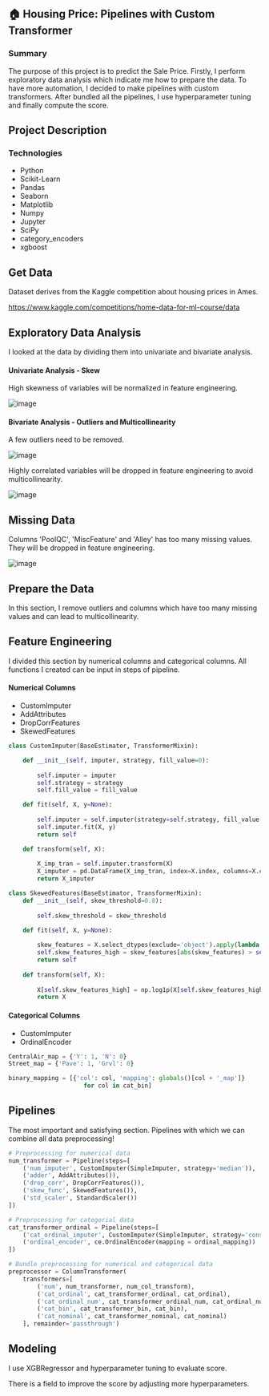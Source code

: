 ## 🏠 Housing Price: Pipelines with Custom Transformer
### Summary
The purpose of this project is to predict the Sale Price. Firstly, I perform exploratory data analysis which indicate me how to prepare the data. To have more automation, I decided to make pipelines with custom transformers. After bundled all the pipelines, I use hyperparameter tuning and finally compute the score.
## Project Description

### Technologies
* Python
* Scikit-Learn
* Pandas
* Seaborn
* Matplotlib
* Numpy
* Jupyter
* SciPy
* category_encoders
* xgboost

## Get Data
Dataset derives from the Kaggle competition about housing prices in Ames.

https://www.kaggle.com/competitions/home-data-for-ml-course/data

## Exploratory Data Analysis
I looked at the data by dividing them into univariate and bivariate analysis.

#### Univariate Analysis - Skew

High skewness of variables will be normalized in feature engineering.

![image](https://user-images.githubusercontent.com/61654792/175182143-28a8ca71-f2bf-4d51-9087-8555efa4b8be.png)

#### Bivariate Analysis - Outliers and Multicollinearity

A few outliers need to be removed.

![image](https://user-images.githubusercontent.com/61654792/175182639-30c6d78b-3a84-4bb2-8f8e-c7bc658ce0ce.png)

Highly correlated variables will be dropped in feature engineering to avoid multicollinearity.

![image](https://user-images.githubusercontent.com/61654792/175182354-587a5a6b-aa05-43a9-a518-a0c4b9989635.png)


## Missing Data

Columns 'PoolQC', 'MiscFeature' and 'Alley' has too many missing values. They will be dropped in feature engineering.

![image](https://user-images.githubusercontent.com/61654792/175182266-cdc48d98-cd44-48ff-86f8-3c142211b66d.png)

## Prepare the Data

In this section, I remove outliers and columns which have too many missing values and can lead to multicollinearity.

## Feature Engineering
 
I divided this section by numerical columns and categorical columns.
All functions I created can be input in steps of pipeline.
#### Numerical Columns
* CustomImputer
* AddAttributes
* DropCorrFeatures
* SkewedFeatures
```python
class CustomImputer(BaseEstimator, TransformerMixin):

    def __init__(self, imputer, strategy, fill_value=0):
        
        self.imputer = imputer
        self.strategy = strategy
        self.fill_value = fill_value

    def fit(self, X, y=None):
        
        self.imputer = self.imputer(strategy=self.strategy, fill_value = self.fill_value)
        self.imputer.fit(X, y)
        return self

    def transform(self, X):
        
        X_imp_tran = self.imputer.transform(X)
        X_imputer = pd.DataFrame(X_imp_tran, index=X.index, columns=X.columns)
        return X_imputer
```

```python
class SkewedFeatures(BaseEstimator, TransformerMixin):
    def __init__(self, skew_threshold=0.8):
        
        self.skew_threshold = skew_threshold
    
    def fit(self, X, y=None):

        skew_features = X.select_dtypes(exclude='object').apply(lambda x: skew(x))
        self.skew_features_high = skew_features[abs(skew_features) > self.skew_threshold].index
        return self
    
    def transform(self, X):
        
        X[self.skew_features_high] = np.log1p(X[self.skew_features_high])
        return X
````


#### Categorical Columns
* CustomImputer
* OrdinalEncoder

```python
CentralAir_map = {'Y': 1, 'N': 0}
Street_map = {'Pave': 1, 'Grvl': 0}

binary_mapping = [{'col': col, 'mapping': globals()[col + '_map']}
                     for col in cat_bin]
```

## Pipelines
The most important and satisfying section. Pipelines with which we can combine all data preprocessing!

```python
# Preprocessing for numerical data
num_transformer = Pipeline(steps=[
    ('num_imputer', CustomImputer(SimpleImputer, strategy='median')),
    ('adder', AddAttributes()),
    ('drop_corr', DropCorrFeatures()),
    ('skew_func', SkewedFeatures()),
    ('std_scaler', StandardScaler())
])

# Preprocessing for categorial data
cat_transformer_ordinal = Pipeline(steps=[
    ('cat_ordinal_imputer', CustomImputer(SimpleImputer, strategy='constant', fill_value='NA')),
    ('ordinal_encoder', ce.OrdinalEncoder(mapping = ordinal_mapping))
])

```

```python
# Bundle preprocessing for numerical and categorical data
preprocessor = ColumnTransformer(
    transformers=[
        ('num', num_transformer, num_col_transform),
        ('cat_ordinal', cat_transformer_ordinal, cat_ordinal),
        ('cat_ordinal_num', cat_transformer_ordinal_num, cat_ordinal_num),
        ('cat_bin', cat_transformer_bin, cat_bin),
        ('cat_nominal', cat_transformer_nominal, cat_nominal)
    ], remainder='passthrough')
```

## Modeling
I use XGBRegressor and hyperparameter tuning to evaluate score.

There is a field to improve the score by adjusting more hyperparameters.
